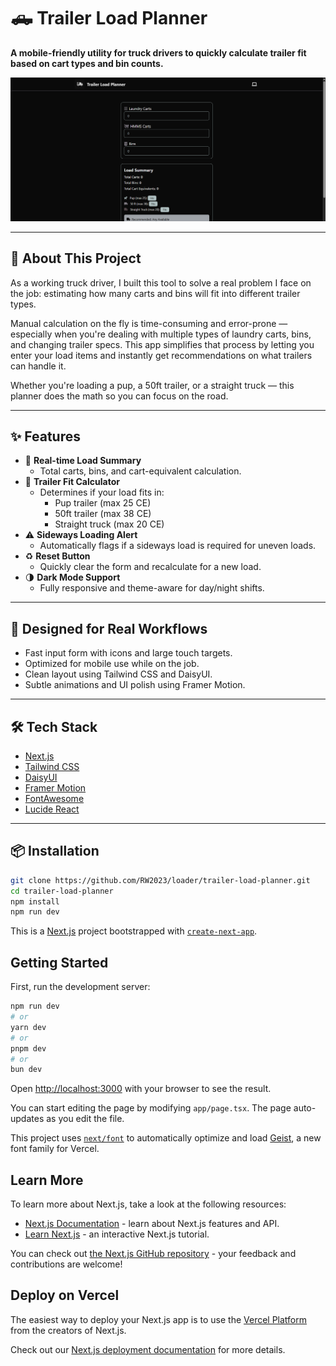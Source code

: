 # 🛻 Trailer Load Planner

**A mobile-friendly utility for truck drivers to quickly calculate trailer fit based on cart types and bin counts.**

<!-- screenshot -->
![screenshot](./public/loadersDark.png)

---

## 🚚 About This Project

As a working truck driver, I built this tool to solve a real problem I face on the job: estimating how many carts and bins will fit into different trailer types.

Manual calculation on the fly is time-consuming and error-prone — especially when you're dealing with multiple types of laundry carts, bins, and changing trailer specs. This app simplifies that process by letting you enter your load items and instantly get recommendations on what trailers can handle it.

Whether you're loading a pup, a 50ft trailer, or a straight truck — this planner does the math so you can focus on the road.

---

## ✨ Features

- 🧮 **Real-time Load Summary**
  - Total carts, bins, and cart-equivalent calculation.
- 🚛 **Trailer Fit Calculator**
  - Determines if your load fits in:
    - Pup trailer (max 25 CE)
    - 50ft trailer (max 38 CE)
    - Straight truck (max 20 CE)
- ⚠️ **Sideways Loading Alert**
  - Automatically flags if a sideways load is required for uneven loads.
- ♻️ **Reset Button**
  - Quickly clear the form and recalculate for a new load.
- 🌗 **Dark Mode Support**
  - Fully responsive and theme-aware for day/night shifts.

---

## 📱 Designed for Real Workflows

- Fast input form with icons and large touch targets.
- Optimized for mobile use while on the job.
- Clean layout using Tailwind CSS and DaisyUI.
- Subtle animations and UI polish using Framer Motion.

---

## 🛠️ Tech Stack

- [Next.js](https://nextjs.org/)
- [Tailwind CSS](https://tailwindcss.com/)
- [DaisyUI](https://daisyui.com/)
- [Framer Motion](https://www.framer.com/motion/)
- [FontAwesome](https://fontawesome.com/)
- [Lucide React](https://lucide.dev/)

---

## 📦 Installation

```bash
git clone https://github.com/RW2023/loader/trailer-load-planner.git
cd trailer-load-planner
npm install
npm run dev
```




This is a [Next.js](https://nextjs.org) project bootstrapped with [`create-next-app`](https://nextjs.org/docs/app/api-reference/cli/create-next-app).

## Getting Started

First, run the development server:

```bash
npm run dev
# or
yarn dev
# or
pnpm dev
# or
bun dev
```

Open [http://localhost:3000](http://localhost:3000) with your browser to see the result.

You can start editing the page by modifying `app/page.tsx`. The page auto-updates as you edit the file.

This project uses [`next/font`](https://nextjs.org/docs/app/building-your-application/optimizing/fonts) to automatically optimize and load [Geist](https://vercel.com/font), a new font family for Vercel.

## Learn More

To learn more about Next.js, take a look at the following resources:

- [Next.js Documentation](https://nextjs.org/docs) - learn about Next.js features and API.
- [Learn Next.js](https://nextjs.org/learn) - an interactive Next.js tutorial.

You can check out [the Next.js GitHub repository](https://github.com/vercel/next.js) - your feedback and contributions are welcome!

## Deploy on Vercel

The easiest way to deploy your Next.js app is to use the [Vercel Platform](https://vercel.com/new?utm_medium=default-template&filter=next.js&utm_source=create-next-app&utm_campaign=create-next-app-readme) from the creators of Next.js.

Check out our [Next.js deployment documentation](https://nextjs.org/docs/app/building-your-application/deploying) for more details.
